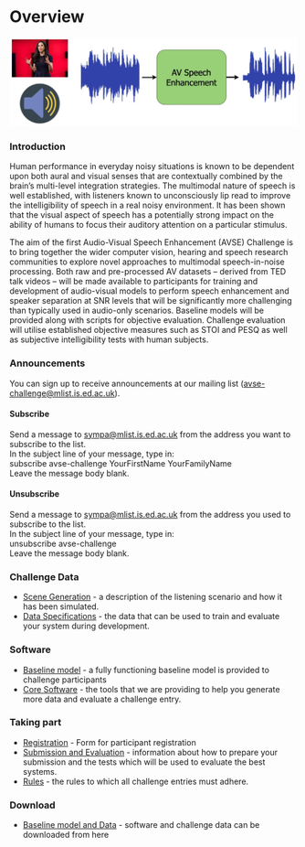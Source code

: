 # Overview

<p align="center">
  <img src="AVSE-challenge-diagram.jpg" alt="diagram" width="1367"/>
</p>


### Introduction

Human performance in everyday noisy situations is known to be dependent upon both aural and visual senses that are contextually combined by the brain’s multi-level integration strategies. The multimodal nature of speech is well established, with listeners known to unconsciously lip read to improve the intelligibility of speech in a real noisy environment.  It has been shown that the visual aspect of speech has a potentially strong impact on the ability of humans to focus their auditory attention on a particular stimulus.

The aim of the first Audio-Visual Speech Enhancement (AVSE) Challenge is to bring together the wider computer vision, hearing and speech research communities to explore novel approaches to multimodal speech-in-noise processing. Both raw and pre-processed AV datasets – derived from TED talk videos – will be made available to participants for training and development of audio-visual models to perform speech enhancement and speaker separation at SNR levels that will be significantly more challenging than typically used in audio-only scenarios. Baseline models will be provided along with scripts for objective evaluation. Challenge evaluation will utilise established objective measures such as STOI and PESQ as well as subjective intelligibility tests with human subjects.

### Announcements

You can sign up to receive announcements at our mailing list (avse-challenge@mlist.is.ed.ac.uk).

#### Subscribe
Send a message to sympa@mlist.is.ed.ac.uk from the address you want to subscribe to the list.  
In the subject line of your message, type in:  
subscribe avse-challenge YourFirstName YourFamilyName  
Leave the message body blank.

#### Unsubscribe
Send a message to sympa@mlist.is.ed.ac.uk from the address you used to subscribe to the list.  
In the subject line of your message, type in:  
unsubscribe avse-challenge  
Leave the message body blank.

### Challenge Data
- [Scene Generation](/challenge-data/scene-gen.md) - a description of the listening scenario and how it has been simulated.
- [Data Specifications](/challenge-data/data-spec.md) - the data that can be used to train and evaluate your system during development.

### Software
- [Baseline model](/software/baseline.md) - a fully functioning baseline model is provided to challenge participants
- [Core Software](/software/core.md) - the  tools that we are providing to help you generate more data and evaluate a challenge entry.

### Taking part
- [Registration](/getting-started/register.md) - Form for participant registration
- [Submission and Evaluation](/getting-started/submission.md) - information about how to prepare your submission and the tests which will be used to evaluate the best systems.
- [Rules](/getting-started/rules.md) - the rules to which all challenge entries must adhere.

### Download
- [Baseline model and Data](/download.md) - software and challenge data can be downloaded from here
